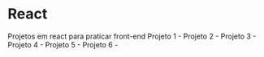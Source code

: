 # React
Projetos em react para praticar front-end
Projeto 1 - 
Projeto 2 - 
Projeto 3 - 
Projeto 4 - 
Projeto 5 - 
Projeto 6 -
